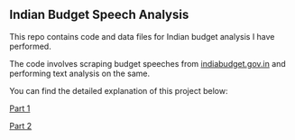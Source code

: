## Indian Budget Speech Analysis

This repo contains code and data files for Indian budget analysis I have performed.

The code involves scraping budget speeches from [indiabudget.gov.in](https://www.indiabudget.gov.in/) and performing text analysis on the same.

You can find the detailed explanation of this project below:

[Part 1](https://medium.com/@nnair25/indian-budget-analysis-part-1-e5824c3b4dd1)

[Part 2](https://medium.com/@nnair25/indian-budget-analysis-part-1-e5824c3b4dd1)

